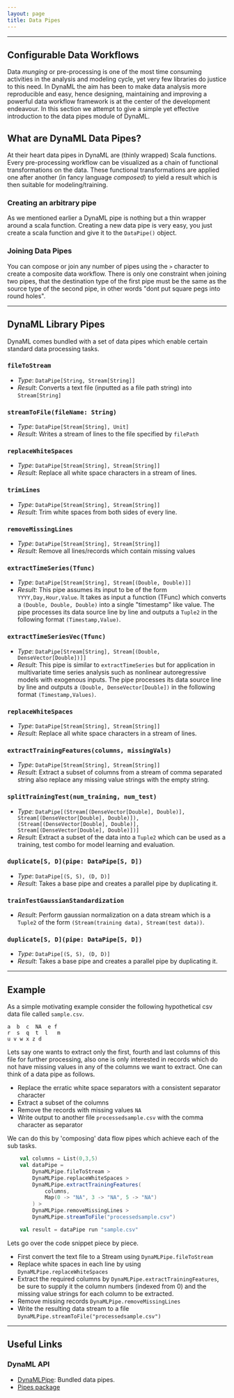 ```yaml
---
layout: page
title: Data Pipes
---
```


-----

## Configurable Data Workflows
Data _munging_ or pre-processing is one of the most time consuming activities in the analysis and modeling cycle, yet very few libraries do justice to this need. In DynaML the aim has been to make data analysis more reproducible and easy, hence designing, maintaining and improving a powerful data workflow framework is at the center of the development endeavour. In this section we attempt to give a simple yet effective introduction to the data pipes module of DynaML.

## What are DynaML Data Pipes?

At their heart data pipes in DynaML are (thinly wrapped) Scala functions. Every pre-processing workflow can be visualized as a chain of functional transformations on the data. These functional transformations are applied one after another (in fancy language _composed_) to yield a result which is then suitable for modeling/training.


### Creating an arbitrary pipe

As we mentioned earlier a DynaML pipe is nothing but a thin wrapper around a scala function. Creating a new data pipe is very easy, you just create a scala function and give it to the ```DataPipe()``` object.

### Joining Data Pipes

You can compose or join any number of pipes using the ```>``` character to create a composite data workflow. There is only one constraint when joining two pipes, that the destination type of the first pipe must be the same as the source type of the second pipe, in other words "dont put square pegs into round holes".

-----

## DynaML Library Pipes

DynaML comes bundled with a set of data pipes which enable certain standard data processing tasks.

### ```fileToStream```

* _Type_: ```DataPipe[String, Stream[String]]```
* _Result_: Converts a text file (inputted as a file path string) into ```Stream[String]```   


### ```streamToFile(fileName: String)```

* _Type_: ```DataPipe[Stream[String], Unit] ```
* _Result_: Writes a stream of lines to the file specified by ```filePath```


### ```replaceWhiteSpaces```

* _Type_: ```DataPipe[Stream[String], Stream[String]] ```
* _Result_: Replace all white space characters in a stream of lines.


### ```trimLines```

* _Type_: ```DataPipe[Stream[String], Stream[String]] ```
* _Result_: Trim white spaces from both sides of every line.


### ```removeMissingLines```

* _Type_: ```DataPipe[Stream[String], Stream[String]] ```
* _Result_: Remove all lines/records which contain missing values


### ```extractTimeSeries(Tfunc)```

* _Type_: ```DataPipe[Stream[String], Stream[(Double, Double)]] ```
* _Result_: This pipe assumes its input to be of the form `YYYY,Day,Hour,Value`. It takes as input a function (TFunc) which converts a ```(Double, Double, Double)``` into a single "timestamp" like value. The pipe processes its data source line by line and outputs a ```Tuple2``` in the following format `(Timestamp,Value)`.

### ```extractTimeSeriesVec(Tfunc)```

* _Type_: ```DataPipe[Stream[String], Stream[(Double, DenseVector[Double])]] ```
* _Result_: This pipe is similar to ```extractTimeSeries``` but for application in multivariate time series analysis such as nonlinear autoregressive models with exogenous inputs. The pipe processes its data source line by line and outputs a ```(Double, DenseVector[Double])``` in the following format `(Timestamp,Values)`.


### ```replaceWhiteSpaces```

* _Type_: ```DataPipe[Stream[String], Stream[String]] ```
* _Result_: Replace all white space characters in a stream of lines.


### ```extractTrainingFeatures(columns, missingVals)```

* _Type_: ```DataPipe[Stream[String], Stream[String]] ```
* _Result_: Extract a subset of columns from a stream of comma separated string also replace any missing value strings with the empty string.


### ```splitTrainingTest(num_training, num_test)```

* _Type_: ```DataPipe[(Stream[(DenseVector[Double], Double)], Stream[(DenseVector[Double], Double)]),
(Stream[(DenseVector[Double], Double)], Stream[(DenseVector[Double], Double)])] ```
* _Result_: Extract a subset of the data into a ```Tuple2``` which can be used as a training, test combo for model learning and evaluation.


### ```duplicate[S, D](pipe: DataPipe[S, D])```

* _Type_: ```DataPipe[(S, S), (D, D)] ```
* _Result_: Takes a base pipe and creates a parallel pipe by duplicating it.


### ```trainTestGaussianStandardization```

* _Result_:  Perform gaussian normalization on a data stream which is a ```Tuple2``` of the form `(Stream(training data), Stream(test data))`.


### ```duplicate[S, D](pipe: DataPipe[S, D])```

* _Type_: ```DataPipe[(S, S), (D, D)] ```
* _Result_: Takes a base pipe and creates a parallel pipe by duplicating it.

-----

## Example
As a simple motivating example consider the following hypothetical csv data file called ```sample.csv```.

```
a  b  c  NA  e f
r  s  q  t  l   m
u v w x z d
```

Lets say one wants to extract only the first, fourth and last columns of this file for further processing, also one is only interested in records which do not have missing values in any of the columns we want to extract. One can think of a data pipe as follows.

* Replace the erratic white space separators with a consistent separator character
* Extract a subset of the columns
* Remove the records with missing values ```NA```
* Write output to another file ```processedsample.csv``` with the comma character as separator

We can do this by 'composing' data flow pipes which achieve each of the sub tasks.

```scala
	val columns = List(0,3,5)
	val dataPipe =
		DynaMLPipe.fileToStream >
		DynaMLPipe.replaceWhiteSpaces >
		DynaMLPipe.extractTrainingFeatures(
			columns,
			Map(0 -> "NA", 3 -> "NA", 5 -> "NA")
		) >
		DynaMLPipe.removeMissingLines >
		DynaMLPipe.streamToFile("processedsample.csv")

	val result = dataPipe run "sample.csv"
```

Lets go over the code snippet piece by piece.

* First convert the text file to a Stream using ```DynaMLPipe.fileToStream```
* Replace white spaces in each line by using ```DynaMLPipe.replaceWhiteSpaces```
* Extract the required columns by ```DynaMLPipe.extractTrainingFeatures```, be sure to supply it the column numbers (indexed from 0) and the missing value strings for each column to be extracted.
* Remove missing records ```DynaMLPipe.removeMissingLines```
* Write the resulting data stream to a file ```DynaMLPipe.streamToFile("processedsample.csv")```

-----

## Useful Links

### DynaML API


* [DynaMLPipe](http://mandar2812.github.io/DynaML/target/site/scaladocs/index.html#io.github.mandar2812.dynaml.pipes.DynaMLPipe$): Bundled data pipes.
* [Pipes package](http://mandar2812.github.io/DynaML/target/site/scaladocs/index.html#io.github.mandar2812.dynaml.pipes.package)

